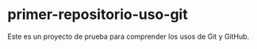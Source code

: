 # primer-repositorio-uso-git
Este es un proyecto de prueba para comprender los usos de Git y GitHub. 
